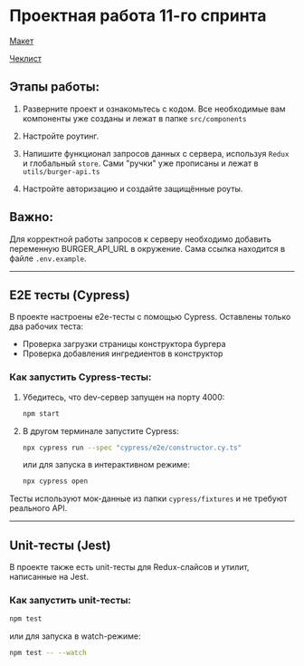 # Проектная работа 11-го спринта

[Макет](<https://www.figma.com/file/vIywAvqfkOIRWGOkfOnReY/React-Fullstack_-Проектные-задачи-(3-месяца)_external_link?type=design&node-id=0-1&mode=design>)

[Чеклист](https://www.notion.so/praktikum/0527c10b723d4873aa75686bad54b32e?pvs=4)

## Этапы работы:

1. Разверните проект и ознакомьтесь с кодом. Все необходимые вам компоненты уже созданы и лежат в папке `src/components`

2. Настройте роутинг.

3. Напишите функционал запросов данных с сервера, используя `Redux` и глобальный `store`. Сами "ручки" уже прописаны и лежат в `utils/burger-api.ts`

4. Настройте авторизацию и создайте защищённые роуты.

## Важно:

Для корректной работы запросов к серверу необходимо добавить переменную BURGER_API_URL в окружение. Сама ссылка находится в файле `.env.example`.

---

## E2E тесты (Cypress)

В проекте настроены e2e-тесты с помощью Cypress. Оставлены только два рабочих теста:
- Проверка загрузки страницы конструктора бургера
- Проверка добавления ингредиентов в конструктор

### Как запустить Cypress-тесты:

1. Убедитесь, что dev-сервер запущен на порту 4000:
   ```bash
   npm start
   ```
2. В другом терминале запустите Cypress:
   ```bash
   npx cypress run --spec "cypress/e2e/constructor.cy.ts"
   ```
   или для запуска в интерактивном режиме:
   ```bash
   npx cypress open
   ```

Тесты используют мок-данные из папки `cypress/fixtures` и не требуют реального API.

---

## Unit-тесты (Jest)

В проекте также есть unit-тесты для Redux-слайсов и утилит, написанные на Jest.

### Как запустить unit-тесты:

```bash
npm test
```

или для запуска в watch-режиме:

```bash
npm test -- --watch
```
